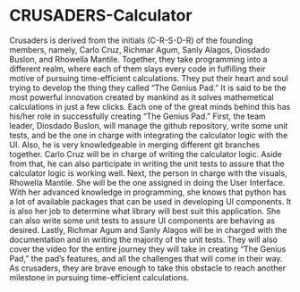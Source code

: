 # CRUSADERS-Calculator
Crusaders is derived from the initials (C-R-S-D-R) of the founding members, namely, Carlo Cruz, Richmar Agum, Sanly Alagos, Diosdado Buslon, and Rhowella Mantile. Together, they take programming into a different realm, where each of them slays every code in fulfilling their motive of pursuing time-efficient calculations. They put their heart and soul trying to develop the thing they called “The Genius Pad.” It is said to be the most powerful innovation created by mankind as it solves mathemetical calculations in just a few clicks. Each one of the great minds behind this has his/her role in successfully creating “The Genius Pad.” First, the team leader, Diosdado Buslon, will manage the github repository, write some unit tests, and be the one in charge with integrating the calculator logic with the UI. Also, he is very knowledgeable in merging different git branches together. Carlo Cruz  will be in charge of writing the calculator logic.  Aside from that, he can also participate in writing the unit tests to assure that the calculator logic is working well. Next, the person in charge with the visuals, Rhowella Mantile. She will be the one assigned in doing the User Interface. With her advanced knowledge in programming, she knows that python has a lot of available packages that can be used in developing UI components. It is also her job to determine what library will best suit this application. She can also write some unit tests to assure UI components are behaving as desired. Lastly, Richmar Agum and Sanly Alagos will be in charged with the documentation and in writing the majority of the unit tests. They will also cover the video for the entire journey they will take in creating “The Genius Pad,” the pad’s features, and all the challenges that will come in their way. As crusaders, they are brave enough to take this obstacle to reach another milestone in pursuing time-efficient calculations.
